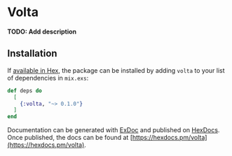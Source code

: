 # Volta

**TODO: Add description**

## Installation

If [available in Hex](https://hex.pm/docs/publish), the package can be installed
by adding `volta` to your list of dependencies in `mix.exs`:

```elixir
def deps do
  [
    {:volta, "~> 0.1.0"}
  ]
end
```

Documentation can be generated with [ExDoc](https://github.com/elixir-lang/ex_doc)
and published on [HexDocs](https://hexdocs.pm). Once published, the docs can
be found at [https://hexdocs.pm/volta](https://hexdocs.pm/volta).


